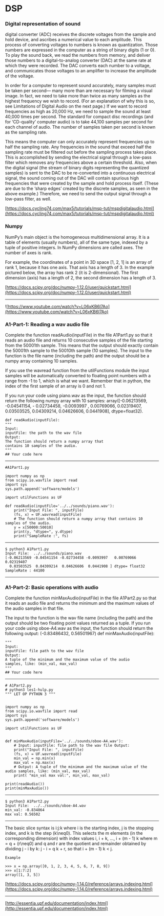 # DSP

### Digital representation of sound

digital converter (ADC) receives the discrete voltages from the sample and hold device, and ascribes a numerical value to each amplitude. This process of converting voltages to numbers is known as quantization. Those numbers are expressed in the computer as a string of binary digits (1 or 0). To play the sound back, we read the numbers from memory, and deliver those numbers to a digital-to-analog converter (DAC) at the same rate at which they were recorded. The DAC converts each number to a voltage, and communicates those voltages to an amplifier to increase the amplitude of the voltage.

 In order for a computer to represent sound accurately, many samples must be taken per second— many more than are necessary for filming a visual image. In fact, we need to take more than twice as many samples as the highest frequency we wish to record. (For an explanation of why this is so, see Limitations of Digital Audio on the next page.) If we want to record frequencies as high as 20,000 Hz, we need to sample the sound at least 40,000 times per second. The standard for compact disc recordings (and for ‘CD-quality’ computer audio) is to take 44,100 samples per second for each channel of audio. The number of samples taken per second is known as the sampling rate.

This means the computer can only accurately represent frequencies up to half the sampling rate. Any frequencies in the sound that exceed half the sampling rate must be filtered out before the sampling process takes place. This is accomplished by sending the electrical signal through a low-pass filter which removes any frequencies above a certain threshold. Also, when the digital signal (the stream of binary digits representing the quantized samples) is sent to the DAC to be re-converted into a continuous electrical signal, the sound coming out of the DAC will contain spurious high frequencies that were created by the sample and hold process itself. (These are due to the ‘sharp edges’ created by the discrete samples, as seen in the above example.) Therefore, we need to send the output signal through a low-pass filter, as well.

[https://docs.cycling74.com/max5/tutorials/msp-tut/mspdigitalaudio.html](https://docs.cycling74.com/max5/tutorials/msp-tut/mspdigitalaudio.html)


### Numpy

NumPy’s main object is the homogeneous multidimensional array. It is a table of elements (usually numbers), all of the same type, indexed by a tuple of positive integers. In NumPy dimensions are called axes. The number of axes is rank.

For example, the coordinates of a point in 3D space [1, 2, 1] is an array of rank 1, because it has one axis. That axis has a length of 3. In the example pictured below, the array has rank 2 (it is 2-dimensional). The first dimension (axis) has a length of 2, the second dimension has a length of 3.

[https://docs.scipy.org/doc/numpy-1.12.0/user/quickstart.html](https://docs.scipy.org/doc/numpy-1.12.0/user/quickstart.html)

---

![https://www.youtube.com/watch?v=L06xKB6l7Ao](https://www.youtube.com/watch?v=L06xKB6l7Ao)


### A1-Part-1: Reading a wav audio file

Complete the function readAudio(inputFile) in the file A1Part1.py so that it
reads an audio file and returns 10 consecutive samples of the file starting from
the 50001th sample. This means that the output should exactly contain the
50001th sample to the 50010th sample (10 samples).
The input to the function is the file name (including the path) and the output
should be a numpy array containing 10 samples.

If you use the wavread function from the utilFunctions module the input
samples will be automatically converted to floating point numbers with a range
from -1 to 1, which is what we want.
Remember that in python, the index of the first sample of an array is 0 and
not 1.

If you run your code using piano.wav as the input, the function should return
the following numpy array with 10 samples: array([-0.06213569, -0.04541154, -
0.02734458, -0.0093997 , 0.00769066, 0.02319407, 0.03503525, 0.04309214, 0.04626606,
0.0441908], dtype=float32).

    def readAudio(inputFile):
    """
    Input:
    inputFile: the path to the wav file
    Output:
    The function should return a numpy array that
    contains 10 samples of the audio.
    """
    ## Your code here

---
    #A1Part1.py

    import numpy as np
    from scipy.io.wavfile import read
    import sys
    sys.path.append('software/models')

    import utilFunctions as UF

    def readAudio(inputFile='../../sounds/piano.wav'):
        print("Input File: ", inputFile)
        (fs, x) = UF.wavread(inputFile)	
        # The function should return a numpy array that contains 10 samples of the audio.
        y = x[50000:50010]
        print(y, "dtype=", y.dtype)
        print("SampleRate :", fs)

---

    $ python3 A1Part1.py 
    Input File:  ../../sounds/piano.wav
    [-0.06213569 -0.04541154 -0.02734458 -0.0093997   0.00769066  0.02319407
      0.03503525  0.04309214  0.04626606  0.0441908 ] dtype= float32
    SampleRate : 44100

---

### A1-Part-2: Basic operations with audio

Complete the function minMaxAudio(inputFile) in the file A1Part2.py so that
it reads an audio file and returns the minimum and the maximum values of the
audio samples in that file.

The input to the function is the wav file name (including the path) and the
output should be two floating point values returned as a tuple.
If you run your code using oboe-A4.wav as the input, the function should
return the following output: (-0.83486432, 0.56501967)
def minMaxAudio(inputFile):

    """
    Input:
    inputFile: file path to the wav file
    Output:
    A tuple of the minimum and the maximum value of the audio
    samples, like: (min_val, max_val)
    """
    ## Your code here

---

    # A1Part2.py
    # python3 les1-hulp.py 
    """ LET OP PYTHON 3 """


    import numpy as np
    from scipy.io.wavfile import read
    import sys
    sys.path.append('software/models')

    import utilFunctions as UF


    def minMaxAudio(inputFile='../../sounds/oboe-A4.wav'):
        # Input: inputFile: file path to the wav file Output: 
        print("Input File: ", inputFile)
        (fs, x) = UF.wavread(inputFile)
        min_val = np.min(x)
        max_val = np.max(x)	
        # Output: A tuple of the minimum and the maximum value of the audio samples, like: (min_val, max_val)
        print( "min_val max val:", min_val, max_val)

    print(readAudio())
    print(minMaxAudio())

---

    $ python3 A1Part2.py 
    Input File:  ../../sounds/oboe-A4.wav
    min_val: -0.834864
    max val: 0.56502

---

The basic slice syntax is i:j:k where i is the starting index, j is the stopping index, and k is the step (k\neq0). This selects the m elements (in the corresponding dimension) with index values i, i + k, ..., i + (m - 1) k where m = q + (r\neq0) and q and r are the quotient and remainder obtained by dividing j - i by k: j - i = q k + r, so that i + (m - 1) k < j.

    Example

    >>> x = np.array([0, 1, 2, 3, 4, 5, 6, 7, 8, 9])
    >>> x[1:7:2]
    array([1, 3, 5])

[https://docs.scipy.org/doc/numpy-1.14.0/reference/arrays.indexing.html](https://docs.scipy.org/doc/numpy-1.14.0/reference/arrays.indexing.html)



---

[http://essentia.upf.edu/documentation/index.html](http://essentia.upf.edu/documentation/index.html)

